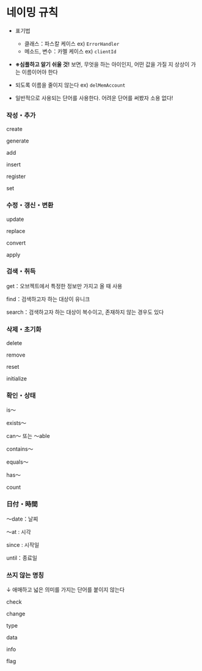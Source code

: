 # 네이밍 규칙

- 표기법
  - 클래스：파스칼 케이스 ex) `ErrorHandler`
  - 메소드, 변수：카멜 케이스 ex) `clientId`

-  **※심플하고 알기 쉬울 것!**  보면, 무엇을 하는 아이인지, 어떤 값을 가질 지 상상이 가는 이름이어야 한다

- 되도록 이름을 줄이지 않는다 ex) `delMemAccount` 

- 일반적으로 사용되는 단어를 사용한다. 어려운 단어를 써봤자 소용 없다!

  

### 작성・추가

create

generate

add

insert

register

set



### 수정・갱신・변환

update

replace

convert

apply



### 검색・취득

get：오브젝트에서 특정한 정보만 가지고 올 때 사용

find：검색하고자 하는 대상이 유니크

search：검색하고자 하는 대상이 복수이고, 존재하지 않는 경우도 있다



### 삭제・초기화

delete

remove

reset

initialize



### 확인・상태

is～

exists～

can～ 또는 ～able 

contains～

equals～

has～

count



### 日付・時間

～date：날찌

～at : 시각

since : 시작일

until：종료일



### 쓰지 않는 명칭

↓ 애매하고 넓은 의미를 가지는 단어를 붙이지 않는다

check

change

type

data

info

flag